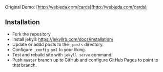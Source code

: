 Original Demo: [http://webjeda.com/cards](http://webjeda.com/cards)

## Installation
* Fork the repository
* Install jekyll:  https://jekyllrb.com/docs/installation/
* Update or addd posts to the `_posts` directory.
* Configure `_config.yml` to your liking.
* Test and rebuild site with `jekyll serve` command.
* Push `master` branch up to GitHub and configure GitHub Pages to point to that branch.